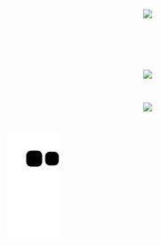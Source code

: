 <h1 align="center">
<img src="https://readme-typing-svg.herokuapp.com/?font=Righteous&size=35&center=true&vCenter=true&width=500&height=70&duration=4000&lines=olá!+👋;+me+chamo+Pedro!;" />
</h1>

<br>
<div align="center" >
  <picture>
  <source
    srcset="https://github-readme-stats.vercel.app/api?username=PedroAmorimDev&show_icons=true&theme=dark&count_private=true"
    media="(prefers-color-scheme: dark)"
  />
</picture>
</div>

<h1 align="center">
<img src="https://readme-typing-svg.herokuapp.com/?font=Righteous&size=35&center=true&vCenter=true&width=500&height=70&duration=9000&lines=Tecnologias+que+uso;" />
</h1>

<br>
<div align="center" >
  <img src="https://skillicons.dev/icons?i=react,html,css,vscode,github,figma,git,node" />
</div><br/>


</br>

<picture>
  <source media="(prefers-color-scheme: dark)" srcset="https://raw.githubusercontent.com/PedroAmorimDev/PedroAmorimDev/output/github-contribution-grid-snake-dark.svg">
  <source media="(prefers-color-scheme: light)" srcset="https://raw.githubusercontent.com/PedroAmorimDev/PedroAmorimDev/output/github-contribution-grid-snake.svg">
  <img alt="github contribution grid snake animation" src="https://raw.githubusercontent.com/PedroAmorimDev/PedroAmorimDev/output/github-contribution-grid-snake.svg">
</picture>
